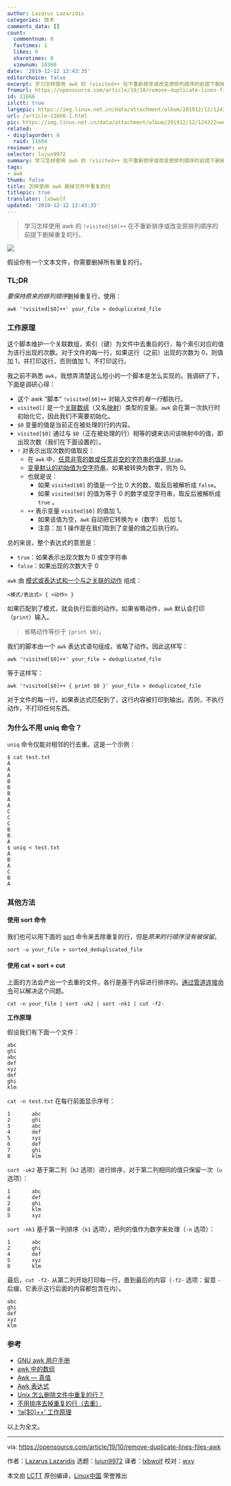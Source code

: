```yaml
---
author: Lazarus Lazaridis
categories: 技术
comments_data: []
count:
  commentnum: 0
  favtimes: 1
  likes: 0
  sharetimes: 0
  viewnum: 10360
date: '2019-12-12 12:43:35'
editorchoice: false
excerpt: 学习怎样使用 awk 的 !visited++ 在不重新排序或改变原排列顺序的前提下删掉重复的行。
fromurl: https://opensource.com/article/19/10/remove-duplicate-lines-files-awk
id: 11666
islctt: true
largepic: https://img.linux.net.cn/data/attachment/album/201912/12/124322vwe3tq3wlw33tw1f.jpg
url: /article-11666-1.html
pic: https://img.linux.net.cn/data/attachment/album/201912/12/124322vwe3tq3wlw33tw1f.jpg.thumb.jpg
related:
- displayorder: 0
  raid: 11684
reviewer: wxy
selector: lujun9972
summary: 学习怎样使用 awk 的 !visited++ 在不重新排序或改变原排列顺序的前提下删掉重复的行。
tags:
- awk
thumb: false
title: 怎样使用 awk 删掉文件中重复的行
titlepic: true
translator: lxbwolf
updated: '2019-12-12 12:43:35'
---
```



> 
> 学习怎样使用 awk 的 `!visited[$0]++` 在不重新排序或改变原排列顺序的前提下删掉重复的行。
> 
> 
> 


![](/data/attachment/album/201912/12/124322vwe3tq3wlw33tw1f.jpg)


假设你有一个文本文件，你需要删掉所有重复的行。


### TL;DR


*要保持原来的排列顺序*删掉重复行，使用：



```
awk '!visited[$0]++' your_file > deduplicated_file
```

### 工作原理


这个脚本维护一个关联数组，索引（键）为文件中去重后的行，每个索引对应的值为该行出现的次数。对于文件的每一行，如果这行（之前）出现的次数为 0，则值加 1，并打印这行，否则值加 1，不打印这行。


我之前不熟悉 `awk`，我想弄清楚这么短小的一个脚本是怎么实现的。我调研了下，下面是调研心得：


* 这个 awk “脚本” `!visited[$0]++` 对输入文件的*每一行*都执行。
* `visited[]` 是一个[关联数组](http://kirste.userpage.fu-berlin.de/chemnet/use/info/gawk/gawk_12.html)（又名[映射](https://en.wikipedia.org/wiki/Associative_array)）类型的变量。`awk` 会在第一次执行时初始化它，因此我们不需要初始化。
* `$0` 变量的值是当前正在被处理的行的内容。
* `visited[$0]` 通过与 `$0`（正在被处理的行）相等的键来访问该映射中的值，即出现次数（我们在下面设置的）。
* `!` 对表示出现次数的值取反：
	+ 在 `awk` 中，[任意非零的数或任意非空的字符串的值是 `true`](https://www.gnu.org/software/gawk/manual/html_node/Truth-Values.html)。
	+ [变量默认的初始值为空字符串](https://ftp.gnu.org/old-gnu/Manuals/gawk-3.0.3/html_chapter/gawk_8.html)，如果被转换为数字，则为 0。
	+ 也就是说：
		- 如果 `visited[$0]` 的值是一个比 0 大的数，取反后被解析成 `false`。
		- 如果 `visited[$0]` 的值为等于 0 的数字或空字符串，取反后被解析成 `true` 。
	+ `++` 表示变量 `visited[$0]` 的值加 1。
		- 如果该值为空，`awk` 自动把它转换为 `0`（数字） 后加 1。
		- 注意：加 1 操作是在我们取到了变量的值之后执行的。


总的来说，整个表达式的意思是：


* `true`：如果表示出现次数为 0 或空字符串
* `false`：如果出现的次数大于 0


`awk` 由 [模式或表达式和一个与之关联的动作](http://kirste.userpage.fu-berlin.de/chemnet/use/info/gawk/gawk_9.html) 组成：



```
<模式/表达式> { <动作> }
```

如果匹配到了模式，就会执行后面的动作。如果省略动作，`awk` 默认会打印（`print`）输入。



> 
> 省略动作等价于 `{print $0}`。
> 
> 
> 


我们的脚本由一个 `awk` 表达式语句组成，省略了动作。因此这样写：



```
awk '!visited[$0]++' your_file > deduplicated_file
```

等于这样写：



```
awk '!visited[$0]++ { print $0 }' your_file > deduplicated_file
```

对于文件的每一行，如果表达式匹配到了，这行内容被打印到输出。否则，不执行动作，不打印任何东西。


### 为什么不用 uniq 命令？


`uniq` 命令仅能对相邻的行去重。这是一个示例：



```
$ cat test.txt
A
A
A
B
B
B
A
A
C
C
C
B
B
A
$ uniq < test.txt
A
B
A
C
B
A
```

### 其他方法


#### 使用 sort 命令


我们也可以用下面的 [sort](http://man7.org/linux/man-pages/man1/sort.1.html) 命令来去除重复的行，但是*原来的行顺序没有被保留*。



```
sort -u your_file > sorted_deduplicated_file
```

#### 使用 cat + sort + cut


上面的方法会产出一个去重的文件，各行是基于内容进行排序的。[通过管道连接命令](https://stackoverflow.com/a/20639730/2292448)可以解决这个问题。



```
cat -n your_file | sort -uk2 | sort -nk1 | cut -f2-
```

**工作原理**


假设我们有下面一个文件：



```
abc
ghi
abc
def
xyz
def
ghi
klm
```

`cat -n test.txt` 在每行前面显示序号：



```
1       abc
2       ghi
3       abc
4       def
5       xyz
6       def
7       ghi
8       klm
```

`sort -uk2` 基于第二列（`k2` 选项）进行排序，对于第二列相同的值只保留一次（`u` 选项）：



```
1       abc
4       def
2       ghi
8       klm
5       xyz
```

`sort -nk1` 基于第一列排序（`k1` 选项），把列的值作为数字来处理（`-n` 选项）：



```
1       abc
2       ghi
4       def
5       xyz
8       klm
```

最后，`cut -f2-` 从第二列开始打印每一行，直到最后的内容（`-f2-` 选项：留意 `-` 后缀，它表示这行后面的内容都包含在内）。



```
abc
ghi
def
xyz
klm
```

### 参考


* [GNU awk 用户手册](https://www.gnu.org/software/gawk/manual/html_node/)
* [awk 中的数组](http://kirste.userpage.fu-berlin.de/chemnet/use/info/gawk/gawk_12.html)
* [Awk — 真值](https://www.gnu.org/software/gawk/manual/html_node/Truth-Values.html)
* [Awk 表达式](https://ftp.gnu.org/old-gnu/Manuals/gawk-3.0.3/html_chapter/gawk_8.html)
* [Unix 怎么删除文件中重复的行？](https://stackoverflow.com/questions/1444406/how-can-i-delete-duplicate-lines-in-a-file-in-unix)
* [不用排序去掉重复的行（去重）](https://stackoverflow.com/questions/11532157/remove-duplicate-lines-without-sorting)
* [‘!a[$0]++’ 工作原理](https://unix.stackexchange.com/questions/159695/how-does-awk-a0-work/159734#159734)


以上为全文。




---


via: <https://opensource.com/article/19/10/remove-duplicate-lines-files-awk>


作者：[Lazarus Lazaridis](https://opensource.com/users/iridakos) 选题：[lujun9972](https://github.com/lujun9972) 译者：[lxbwolf](https://github.com/lxbwolf) 校对：[wxy](https://github.com/wxy)


本文由 [LCTT](https://github.com/LCTT/TranslateProject) 原创编译，[Linux中国](https://linux.cn/) 荣誉推出